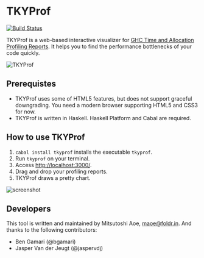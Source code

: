 TKYProf
========================
[![Build Status](https://travis-ci.org/maoe/tkyprof.png)](https://travis-ci.org/maoe/tkyprof)

TKYProf is a web-based interactive visualizer for [GHC Time and Allocation Profiling Reports](http://www.haskell.org/ghc/dist/stable/docs/html/users_guide/prof-time-options.html). It helps you to find the performance bottlenecks of your code quickly.

![TKYProf](http://cdn-ak.f.st-hatena.com/images/fotolife/m/maoe/20110816/20110816185419.png)

Prerequistes
------------------------

* TKYProf uses some of HTML5 features, but does not support graceful downgrading. You need a modern browser supporting HTML5 and CSS3 for now.
* TKYProf is written in Haskell. Haskell Platform and Cabal are required.

How to use TKYProf
------------------------

1. `cabal install tkyprof` installs the executable `tkyprof`.
2. Run `tkyprof` on your terminal.
3. Access [http://localhost:3000/](http://localhost:3000/).
4. Drag and drop your profiling reports.
5. TKYProf draws a pretty chart.

![screenshot](http://cdn-ak.f.st-hatena.com/images/fotolife/m/maoe/20110817/20110817100841.png)

Developers
------------------------

This tool is written and maintained by Mitsutoshi Aoe, <maoe@foldr.in>.
And thanks to the following contributors:

* Ben Gamari (@bgamari)
* Jasper Van der Jeugt (@jaspervdj)

